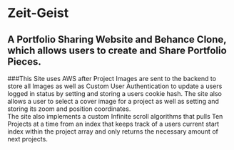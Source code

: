 # Zeit-Geist #

## A Portfolio Sharing Website and Behance Clone, which allows users to create and Share Portfolio Pieces.<br>
###This Site uses AWS after Project Images are sent to the backend to store all Images as well as Custom User Authentication to update a users logged in status by setting and storing a users cookie hash. The site also allows a user to select a cover image for a project as well as setting and storing its zoom and position coordinates. <br> The site also implements a custom Infinite scroll algorithms that pulls Ten Projects at a time from an index that keeps track of a users current start index within the project array and only returns the necessary amount of next projects.
